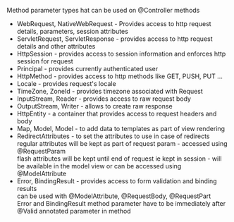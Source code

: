 Method parameter types hat can be used on @Controller methods

* WebRequest, NativeWebRequest - Provides access to http request details, parameters, session attributes
* ServletRequest, ServletResponse - provides access to http request details and other attributes
* HttpSession - provides access to session information and enforces http session for request
* Principal - provides currently authenticated user
* HttpMethod - provides access to http methods like GET, PUSH, PUT ...
* Locale - provides request's locale
* TimeZone, ZoneId - provides timezone associated with Request
* InputStream, Reader - provides access to raw request body
* OutputStream, Writer - allows to create raw response
* HttpEntity - a container that provides access to request headers and body
* Map, Model, Model - to add data to templates as part of view rendering
* RedirectAttributes - to set the attributes to use in case of redirects\
                        regular attributes will be kept as part of request param - accessed using @RequestParam\
                        flash attributes will be kept until end of request ie kept in session - will be available in the model view or can be accessed using @ModelAttribute
* Error, BindingResult - provides access to form validation and binding results\
                        can be used with @ModelAttribute, @RequestBody, @RequestPart\
                        Error and BindingResult method parameter have to be immediately after @Valid annotated parameter in method